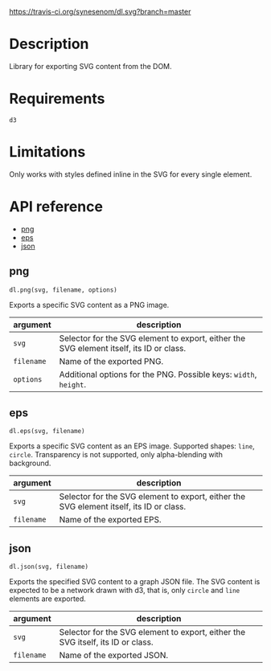 https://travis-ci.org/synesenom/dl.svg?branch=master

# Description
Library for exporting SVG content from the DOM.


# Requirements
`d3`


# Limitations
Only works with styles defined inline in the SVG for every single element.


# API reference
- [png](#png)
- [eps](#eps)
- [json](#json)


## png
```
dl.png(svg, filename, options)
```
Exports a specific SVG content as a PNG image.

| argument | description |
| --- | --- |
| `svg` | Selector for the SVG element to export, either the SVG element itself, its ID or class. |
| `filename` | Name of the exported PNG. |
| `options` | Additional options for the PNG. Possible keys: `width`, `height`. |


## eps
```
dl.eps(svg, filename)
```
Exports a specific SVG content as an EPS image.
Supported shapes: `line`, `circle`.
Transparency is not supported, only alpha-blending with background.

| argument | description |
| --- | --- |
| `svg` | Selector for the SVG element to export, either the SVG element itself, its ID or class. |
| `filename` | Name of the exported EPS. |


## json
```
dl.json(svg, filename)
```
Exports the specified SVG content to a graph JSON file.
The SVG content is expected to be a network drawn with d3, that is, only `circle` and `line` elements are exported.

| argument | description |
| --- | --- |
| `svg` | Selector for the SVG element to export, either the SVG itself, its ID or class. |
| `filename` | Name of the exported JSON. |
